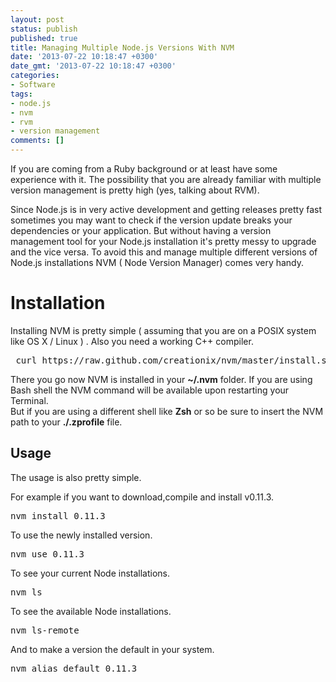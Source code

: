 ```yaml
---
layout: post
status: publish
published: true
title: Managing Multiple Node.js Versions With NVM
date: '2013-07-22 10:18:47 +0300'
date_gmt: '2013-07-22 10:18:47 +0300'
categories:
- Software
tags:
- node.js
- nvm
- rvm
- version management
comments: []
---
```

<p>If you are coming from a Ruby background or at least have some experience with it. The possibility that you are already familiar with multiple version management is pretty high (yes, talking about RVM).</p>
<p>Since Node.js is in very active development and getting releases pretty fast sometimes you may want to check if the version update breaks your dependencies or your application. But without having a version management tool for your Node.js installation it's pretty messy to upgrade and the vice versa. To avoid this and manage multiple different versions of Node.js installations NVM ( Node Version Manager) comes very handy.</p>
<h1>Installation</h1>
<p>Installing NVM is pretty simple ( assuming that you are on a POSIX system like OS X / Linux ) . Also you need a working C++ compiler.</p>
<pre> curl https://raw.github.com/creationix/nvm/master/install.sh | sh</pre>
<p>There you go now NVM is installed in your <strong>~/.nvm</strong> folder. If you are using Bash shell the NVM command will be available upon restarting your Terminal.<br />
But if you are using a different shell like <strong>Zsh</strong> or so be sure to insert the NVM path to your <strong>./.zprofile</strong> file.</p>
<h2>Usage</h2>
<p>The usage is also pretty simple.</p>
<p>For example if you want to download,compile and install v0.11.3.</p>
<pre>nvm install 0.11.3</pre>
<p>To use the newly installed version.</p>
<pre>nvm use 0.11.3</pre>
<p>To see your current Node installations.</p>
<pre>nvm ls</pre>
<p>To see the available Node installations.</p>
<pre>nvm ls-remote</pre>
<p>And to make a version the default in your system.</p>
<pre>nvm alias default 0.11.3</pre>
